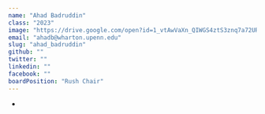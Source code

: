 ```yaml
---
name: "Ahad Badruddin"
class: "2023"
image: "https://drive.google.com/open?id=1_vtAwVaXn_QIWGS4ztS3znq7a72URYA5"
email: "ahadb@wharton.upenn.edu"
slug: "ahad_badruddin"
github: ""
twitter: ""
linkedin: ""
facebook: ""
boardPosition: "Rush Chair"
---
```

-
